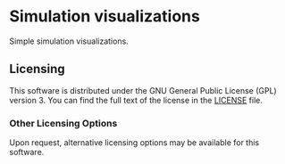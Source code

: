 # Simulation visualizations

Simple simulation visualizations.

## Licensing

This software is distributed under the GNU General Public License (GPL) version 3. You can find the full text of the license in the [LICENSE](LICENSE.txt) file.

### Other Licensing Options

Upon request, alternative licensing options may be available for this software.

